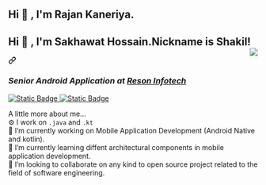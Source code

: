 ## Hi 👋 , I'm Rajan Kaneriya.

<div class="markdown-heading" dir="auto"><h2 class="heading-element" dir="auto"> Hi 👋 , I'm Sakhawat Hossain.Nickname is Shakil!
<animated-image data-catalyst="" style="float: right; width: 230px;"><a target="_blank" rel="noopener noreferrer nofollow" href="https://camo.githubusercontent.com/e2623b9c9414ef9aa3843dc48010475cb865dfe3388dac8cbeebbdd41c6ec188/68747470733a2f2f692e70696e696d672e636f6d2f6f726967696e616c732f62642f34652f64332f62643465643332373138396332613536363935626562393163643533343537302e676966" data-target="animated-image.originalLink"><img align="right" src="https://camo.githubusercontent.com/e2623b9c9414ef9aa3843dc48010475cb865dfe3388dac8cbeebbdd41c6ec188/68747470733a2f2f692e70696e696d672e636f6d2f6f726967696e616c732f62642f34652f64332f62643465643332373138396332613536363935626562393163643533343537302e676966" data-canonical-src="https://i.pinimg.com/originals/bd/4e/d3/bd4ed327189c2a56695beb91cd534570.gif" style="max-width: 100%; display: inline-block;" data-target="animated-image.originalImage"></a>
      <span class="AnimatedImagePlayer" data-target="animated-image.player" hidden="">
        <a data-target="animated-image.replacedLink" class="AnimatedImagePlayer-images" href="https://camo.githubusercontent.com/e2623b9c9414ef9aa3843dc48010475cb865dfe3388dac8cbeebbdd41c6ec188/68747470733a2f2f692e70696e696d672e636f6d2f6f726967696e616c732f62642f34652f64332f62643465643332373138396332613536363935626562393163643533343537302e676966" target="_blank">
          
        <span data-target="animated-image.imageContainer">
            <img data-target="animated-image.replacedImage" alt="68747470733a2f2f692e70696e696d672e636f6d2f6f726967696e616c732f62642f34652f64332f62643465643332373138396332613536363935626562393163643533343537302e676966" class="AnimatedImagePlayer-animatedImage" src="https://camo.githubusercontent.com/e2623b9c9414ef9aa3843dc48010475cb865dfe3388dac8cbeebbdd41c6ec188/68747470733a2f2f692e70696e696d672e636f6d2f6f726967696e616c732f62642f34652f64332f62643465643332373138396332613536363935626562393163643533343537302e676966" style="display: block; opacity: 1;">
          <canvas class="AnimatedImagePlayer-stillImage" aria-hidden="true" width="230" height="173"></canvas></span></a>
        <button data-target="animated-image.imageButton" class="AnimatedImagePlayer-images" tabindex="-1" aria-label="Play 68747470733a2f2f692e70696e696d672e636f6d2f6f726967696e616c732f62642f34652f64332f62643465643332373138396332613536363935626562393163643533343537302e676966" hidden=""></button>
        <span class="AnimatedImagePlayer-controls" data-target="animated-image.controls" hidden="">
          <button data-target="animated-image.playButton" class="AnimatedImagePlayer-button" aria-label="Play 68747470733a2f2f692e70696e696d672e636f6d2f6f726967696e616c732f62642f34652f64332f62643465643332373138396332613536363935626562393163643533343537302e676966">
            <svg aria-hidden="true" focusable="false" class="octicon icon-play" width="16" height="16" viewBox="0 0 16 16" fill="none" xmlns="http://www.w3.org/2000/svg">
              <path d="M4 13.5427V2.45734C4 1.82607 4.69692 1.4435 5.2295 1.78241L13.9394 7.32507C14.4334 7.63943 14.4334 8.36057 13.9394 8.67493L5.2295 14.2176C4.69692 14.5565 4 14.1739 4 13.5427Z">
            </path></svg>
            <svg aria-hidden="true" focusable="false" class="octicon icon-pause" width="16" height="16" viewBox="0 0 16 16" xmlns="http://www.w3.org/2000/svg">
              <rect x="4" y="2" width="3" height="12" rx="1"></rect>
              <rect x="9" y="2" width="3" height="12" rx="1"></rect>
            </svg>
          </button>
          <a data-target="animated-image.openButton" aria-label="Open 68747470733a2f2f692e70696e696d672e636f6d2f6f726967696e616c732f62642f34652f64332f62643465643332373138396332613536363935626562393163643533343537302e676966 in new window" class="AnimatedImagePlayer-button" href="https://camo.githubusercontent.com/e2623b9c9414ef9aa3843dc48010475cb865dfe3388dac8cbeebbdd41c6ec188/68747470733a2f2f692e70696e696d672e636f6d2f6f726967696e616c732f62642f34652f64332f62643465643332373138396332613536363935626562393163643533343537302e676966" target="_blank">
            <svg aria-hidden="true" class="octicon" xmlns="http://www.w3.org/2000/svg" viewBox="0 0 16 16" width="16" height="16">
              <path fill-rule="evenodd" d="M10.604 1h4.146a.25.25 0 01.25.25v4.146a.25.25 0 01-.427.177L13.03 4.03 9.28 7.78a.75.75 0 01-1.06-1.06l3.75-3.75-1.543-1.543A.25.25 0 0110.604 1zM3.75 2A1.75 1.75 0 002 3.75v8.5c0 .966.784 1.75 1.75 1.75h8.5A1.75 1.75 0 0014 12.25v-3.5a.75.75 0 00-1.5 0v3.5a.25.25 0 01-.25.25h-8.5a.25.25 0 01-.25-.25v-8.5a.25.25 0 01.25-.25h3.5a.75.75 0 000-1.5h-3.5z"></path>
            </svg>
          </a>
        </span>
      </span></animated-image>
</h2><a id="user-content--hi---im-sakhawat-hossainnickname-is-shakil" class="anchor" aria-label="Permalink:  Hi 👋 , I'm Sakhawat Hossain.Nickname is Shakil!
" href="#-hi---im-sakhawat-hossainnickname-is-shakil"><svg class="octicon octicon-link" viewBox="0 0 16 16" version="1.1" width="16" height="16" aria-hidden="true"><path d="m7.775 3.275 1.25-1.25a3.5 3.5 0 1 1 4.95 4.95l-2.5 2.5a3.5 3.5 0 0 1-4.95 0 .751.751 0 0 1 .018-1.042.751.751 0 0 1 1.042-.018 1.998 1.998 0 0 0 2.83 0l2.5-2.5a2.002 2.002 0 0 0-2.83-2.83l-1.25 1.25a.751.751 0 0 1-1.042-.018.751.751 0 0 1-.018-1.042Zm-4.69 9.64a1.998 1.998 0 0 0 2.83 0l1.25-1.25a.751.751 0 0 1 1.042.018.751.751 0 0 1 .018 1.042l-1.25 1.25a3.5 3.5 0 1 1-4.95-4.95l2.5-2.5a3.5 3.5 0 0 1 4.95 0 .751.751 0 0 1-.018 1.042.751.751 0 0 1-1.042.018 1.998 1.998 0 0 0-2.83 0l-2.5 2.5a1.998 1.998 0 0 0 0 2.83Z"></path></svg></a></div>


<h3 class="heading-element" dir="auto"><p dir="auto"><em>Senior Android Application at <a href="https://www.reasoninfotech.com/" rel="nofollow">Reson Infotech</a></em></p></h3>
  
<p dir="auto">
<a href="https://www.linkedin.com/in/rajan-kaneriya-1329b9162/" rel="nofollow">
 <img alt="Static Badge" src="https://img.shields.io/badge/Rajan-Kaneriya-blue?logo=Linkedin&logoColor=white">
 </a>
<a href="mailto:rajankaneriya@gmail.com">
 <img alt="Static Badge" src="https://img.shields.io/badge/RajanKaneriya-red?logo=Gmail&logoColor=white">
 </a>
</p>

 <p dir="auto">A little more about me...<br>
⚙️ I work on <code>.java</code> and <code>.kt</code><br>
🔭 I’m currently working on Mobile Application Development (Android Native and kotlin).<br>
🌱 I’m currently learning diffent architectural components in mobile application development.<br>
👯 I’m looking to collaborate on any kind to open source project related to the field of software engineering.<br><br></p>

 
